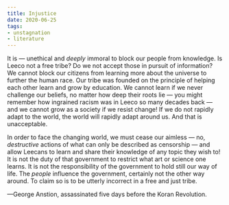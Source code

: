 ```yaml
---
title: Injustice
date: 2020-06-25
tags:
- unstagnation
- literature
---
```


It is — unethical and *deeply* immoral to block our people from knowledge. Is Leeco not a free tribe? Do we not accept those in pursuit of information? We cannot block our citizens from learning more about the universe to further the human race. Our tribe was founded on the principle of helping each other learn and grow by education. We cannot learn if we never challenge our beliefs, no matter how deep their roots lie — you might remember how ingrained racism was in Leeco so many decades back — and we cannot grow as a society if we resist change! If we do not rapidly adapt to the world, the world will rapidly adapt around us. And that is unacceptable.
<!-- excerpt -->

In order to face the changing world, we must cease our aimless — no, *destructive* actions of what can only be described as censorship — and allow Leecans to learn and share their knowledge of any topic they wish to! It is not the duty of that government to restrict what art or science one learns. It is not the responsibility of the government to hold still our way of life. The *people* influence the government, certainly not the other way around. To claim so is to be utterly incorrect in a free and just tribe.

—George Anstion, assassinated five days before the Koran Revolution.
